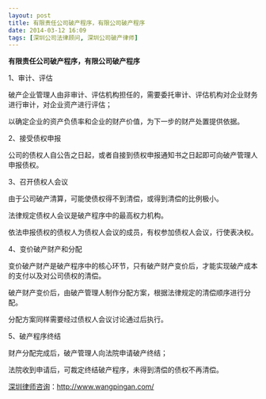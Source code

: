 ```yaml
---
layout: post
title: 有限责任公司破产程序，有限公司破产程序
date: 2014-03-12 16:09
tags: [深圳公司法律顾问, 深圳公司破产律师]
---
```

<strong>有限责任公司破产程序，有限公司破产程序</strong>

1、审计、评估

破产企业管理人由非审计、评估机构担任的，需要委托审计、评估机构对企业财务进行审计，对企业资产进行评估；

以确定企业的资产负债率和企业的财产价值，为下一步的财产处置提供依据。

2、接受债权申报

公司的债权人自公告之日起，或者自接到债权申报通知书之日起即可向破产管理人申报债权。

3、召开债权人会议

由于公司破产清算，可能使债权得不到清偿，或得到清偿的比例极小。

法律规定债权人会议是破产程序中的最高权力机构。

依法申报债权的债权人为债权人会议的成员，有权参加债权人会议，行使表决权。

4、变价破产财产和分配

变价破产财产是破产程序中的核心环节，只有破产财产变价后，才能实现破产成本的支付以及对公司债权的清偿。

破产财产变价后，由破产管理人制作分配方案，根据法律规定的清偿顺序进行分配。

分配方案同样需要经过债权人会议讨论通过后执行。

5、破产程序终结

财产分配完成后，破产管理人向法院申请破产终结；

法院收到申请后，可裁定终结破产程序，未得到清偿的债权不再清偿。

<a href="http://www.wangpingan.com/">深圳律师咨询</a>：<a href="http://www.wangpingan.com/">http://www.wangpingan.com/</a>

